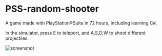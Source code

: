PSS-random-shooter
==================

A game made with PlayStation®Suite in 72 hours, including learning C#.

In the simulator, press E to teleport, and A,S,D,W to shoot different projectiles.

![screenshot](https://raw.github.com/ducis/PSS-random-shooter/master/screenshot.jpg)
